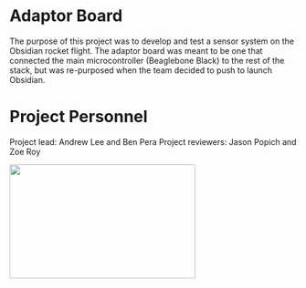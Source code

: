 # Adaptor Board
The purpose of this project was to develop and test a sensor system on the Obsidian rocket flight. The adaptor board was meant to be one that connected the main microcontroller (Beaglebone Black) to the rest of the stack, but was re-purposed when the team decided to push to launch Obsidian.

# Project Personnel
Project lead: Andrew Lee and Ben Pera
Project reviewers: Jason Popich and Zoe Roy

<img src="images/yonixv2.png" width="325" height="200">